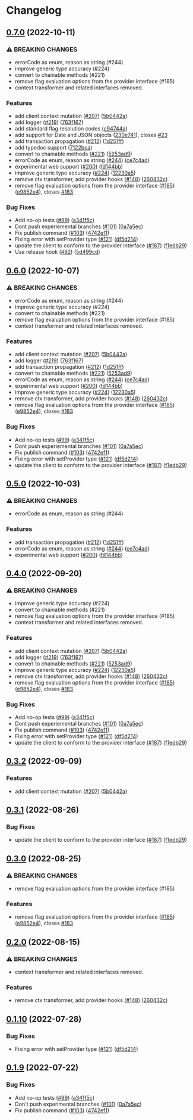 # Changelog

## [0.7.0](https://github.com/beeme1mr/js-sdk/compare/js-sdk-v0.6.0...js-sdk-v0.7.0) (2022-10-11)


### ⚠ BREAKING CHANGES

* errorCode as enum, reason as string (#244)
* improve generic type accuracy (#224)
* convert to chainable methods (#221)
* remove flag evaluation options from the provider interface (#185)
* context transformer and related interfaces removed.

### Features

* add client context mutation ([#207](https://github.com/beeme1mr/js-sdk/issues/207)) ([5b0442a](https://github.com/beeme1mr/js-sdk/commit/5b0442aee952e694496f3d15770a69b334015802))
* add logger ([#219](https://github.com/beeme1mr/js-sdk/issues/219)) ([763f167](https://github.com/beeme1mr/js-sdk/commit/763f16717a4dd199a84bf90302551d3b24c862af))
* add standard flag resolution codes ([c94744a](https://github.com/beeme1mr/js-sdk/commit/c94744acdb18207a1cacad9cf1f1f1861e9d9fcd))
* add support for Date and JSON objects ([230e741](https://github.com/beeme1mr/js-sdk/commit/230e741b9ae7e9a0f9ea1aac02f504798a563397)), closes [#23](https://github.com/beeme1mr/js-sdk/issues/23)
* add transaction propagation ([#212](https://github.com/beeme1mr/js-sdk/issues/212)) ([1d251ff](https://github.com/beeme1mr/js-sdk/commit/1d251ff99e8fc6c03c3f2fd2faa16320e01909fe))
* add typedoc support ([7122bca](https://github.com/beeme1mr/js-sdk/commit/7122bca1a9bada64ada3ef207c2207e42c067e87))
* convert to chainable methods ([#221](https://github.com/beeme1mr/js-sdk/issues/221)) ([5253ad9](https://github.com/beeme1mr/js-sdk/commit/5253ad9b47299c375bbf1151c672454fb11b9f40))
* errorCode as enum, reason as string ([#244](https://github.com/beeme1mr/js-sdk/issues/244)) ([ce7c4ad](https://github.com/beeme1mr/js-sdk/commit/ce7c4ad80cedf5c40b6ce1e123caae737b14f6aa))
* experimental web support ([#200](https://github.com/beeme1mr/js-sdk/issues/200)) ([fd144bb](https://github.com/beeme1mr/js-sdk/commit/fd144bb13457c29102e60f2075243f52b1ce6d0b))
* improve generic type accuracy ([#224](https://github.com/beeme1mr/js-sdk/issues/224)) ([12230a5](https://github.com/beeme1mr/js-sdk/commit/12230a5cd7c4a5a1ae55f117fed5d6778118f4ee))
* remove ctx transformer, add provider hooks ([#148](https://github.com/beeme1mr/js-sdk/issues/148)) ([260432c](https://github.com/beeme1mr/js-sdk/commit/260432c4f92f16f83635dfafff30ad9bc1697a47))
* remove flag evaluation options from the provider interface ([#185](https://github.com/beeme1mr/js-sdk/issues/185)) ([e9852e4](https://github.com/beeme1mr/js-sdk/commit/e9852e4f52fd598cebb9d74f3c22abdb832ebac9)), closes [#183](https://github.com/beeme1mr/js-sdk/issues/183)


### Bug Fixes

* Add no-op tests ([#99](https://github.com/beeme1mr/js-sdk/issues/99)) ([a341f5c](https://github.com/beeme1mr/js-sdk/commit/a341f5c776035ca24b1323b4a37f5f166cdc55d7))
* Dont push experiemental branches ([#101](https://github.com/beeme1mr/js-sdk/issues/101)) ([0a7a5ec](https://github.com/beeme1mr/js-sdk/commit/0a7a5ec562d5dcfdb044ebcc25fd1fed703b68f4))
* Fix publish command ([#103](https://github.com/beeme1mr/js-sdk/issues/103)) ([4742ef1](https://github.com/beeme1mr/js-sdk/commit/4742ef14cc0ea07e3569eee56899937452a55a9c))
* Fixing error with setProvider type ([#121](https://github.com/beeme1mr/js-sdk/issues/121)) ([df5d214](https://github.com/beeme1mr/js-sdk/commit/df5d2149ef15a1e9b58b9a3280c01bd77a2b3dd8))
* update the client to conform to the provider interface ([#187](https://github.com/beeme1mr/js-sdk/issues/187)) ([f1edb29](https://github.com/beeme1mr/js-sdk/commit/f1edb296346e9feb2bd86fed71bbe24e725e0531))
* Use release hook ([#92](https://github.com/beeme1mr/js-sdk/issues/92)) ([5d499cd](https://github.com/beeme1mr/js-sdk/commit/5d499cd81592dda5c4eb204e6b400af2986b63c2))

## [0.6.0](https://github.com/beeme1mr/js-sdk/compare/js-sdk-v0.5.0...js-sdk-v0.6.0) (2022-10-07)


### ⚠ BREAKING CHANGES

* errorCode as enum, reason as string (#244)
* improve generic type accuracy (#224)
* convert to chainable methods (#221)
* remove flag evaluation options from the provider interface (#185)
* context transformer and related interfaces removed.

### Features

* add client context mutation ([#207](https://github.com/beeme1mr/js-sdk/issues/207)) ([5b0442a](https://github.com/beeme1mr/js-sdk/commit/5b0442aee952e694496f3d15770a69b334015802))
* add logger ([#219](https://github.com/beeme1mr/js-sdk/issues/219)) ([763f167](https://github.com/beeme1mr/js-sdk/commit/763f16717a4dd199a84bf90302551d3b24c862af))
* add transaction propagation ([#212](https://github.com/beeme1mr/js-sdk/issues/212)) ([1d251ff](https://github.com/beeme1mr/js-sdk/commit/1d251ff99e8fc6c03c3f2fd2faa16320e01909fe))
* convert to chainable methods ([#221](https://github.com/beeme1mr/js-sdk/issues/221)) ([5253ad9](https://github.com/beeme1mr/js-sdk/commit/5253ad9b47299c375bbf1151c672454fb11b9f40))
* errorCode as enum, reason as string ([#244](https://github.com/beeme1mr/js-sdk/issues/244)) ([ce7c4ad](https://github.com/beeme1mr/js-sdk/commit/ce7c4ad80cedf5c40b6ce1e123caae737b14f6aa))
* experimental web support ([#200](https://github.com/beeme1mr/js-sdk/issues/200)) ([fd144bb](https://github.com/beeme1mr/js-sdk/commit/fd144bb13457c29102e60f2075243f52b1ce6d0b))
* improve generic type accuracy ([#224](https://github.com/beeme1mr/js-sdk/issues/224)) ([12230a5](https://github.com/beeme1mr/js-sdk/commit/12230a5cd7c4a5a1ae55f117fed5d6778118f4ee))
* remove ctx transformer, add provider hooks ([#148](https://github.com/beeme1mr/js-sdk/issues/148)) ([260432c](https://github.com/beeme1mr/js-sdk/commit/260432c4f92f16f83635dfafff30ad9bc1697a47))
* remove flag evaluation options from the provider interface ([#185](https://github.com/beeme1mr/js-sdk/issues/185)) ([e9852e4](https://github.com/beeme1mr/js-sdk/commit/e9852e4f52fd598cebb9d74f3c22abdb832ebac9)), closes [#183](https://github.com/beeme1mr/js-sdk/issues/183)


### Bug Fixes

* Add no-op tests ([#99](https://github.com/beeme1mr/js-sdk/issues/99)) ([a341f5c](https://github.com/beeme1mr/js-sdk/commit/a341f5c776035ca24b1323b4a37f5f166cdc55d7))
* Dont push experiemental branches ([#101](https://github.com/beeme1mr/js-sdk/issues/101)) ([0a7a5ec](https://github.com/beeme1mr/js-sdk/commit/0a7a5ec562d5dcfdb044ebcc25fd1fed703b68f4))
* Fix publish command ([#103](https://github.com/beeme1mr/js-sdk/issues/103)) ([4742ef1](https://github.com/beeme1mr/js-sdk/commit/4742ef14cc0ea07e3569eee56899937452a55a9c))
* Fixing error with setProvider type ([#121](https://github.com/beeme1mr/js-sdk/issues/121)) ([df5d214](https://github.com/beeme1mr/js-sdk/commit/df5d2149ef15a1e9b58b9a3280c01bd77a2b3dd8))
* update the client to conform to the provider interface ([#187](https://github.com/beeme1mr/js-sdk/issues/187)) ([f1edb29](https://github.com/beeme1mr/js-sdk/commit/f1edb296346e9feb2bd86fed71bbe24e725e0531))

## [0.5.0](https://github.com/open-feature/js-sdk/compare/js-sdk-v0.4.0...js-sdk-v0.5.0) (2022-10-03)


### ⚠ BREAKING CHANGES

* errorCode as enum, reason as string (#244)

### Features

* add transaction propagation ([#212](https://github.com/open-feature/js-sdk/issues/212)) ([1d251ff](https://github.com/open-feature/js-sdk/commit/1d251ff99e8fc6c03c3f2fd2faa16320e01909fe))
* errorCode as enum, reason as string ([#244](https://github.com/open-feature/js-sdk/issues/244)) ([ce7c4ad](https://github.com/open-feature/js-sdk/commit/ce7c4ad80cedf5c40b6ce1e123caae737b14f6aa))
* experimental web support ([#200](https://github.com/open-feature/js-sdk/issues/200)) ([fd144bb](https://github.com/open-feature/js-sdk/commit/fd144bb13457c29102e60f2075243f52b1ce6d0b))

## [0.4.0](https://github.com/open-feature/js-sdk/compare/js-sdk-v0.3.2...js-sdk-v0.4.0) (2022-09-20)


### ⚠ BREAKING CHANGES

* improve generic type accuracy (#224)
* convert to chainable methods (#221)
* remove flag evaluation options from the provider interface (#185)
* context transformer and related interfaces removed.

### Features

* add client context mutation ([#207](https://github.com/open-feature/js-sdk/issues/207)) ([5b0442a](https://github.com/open-feature/js-sdk/commit/5b0442aee952e694496f3d15770a69b334015802))
* add logger ([#219](https://github.com/open-feature/js-sdk/issues/219)) ([763f167](https://github.com/open-feature/js-sdk/commit/763f16717a4dd199a84bf90302551d3b24c862af))
* convert to chainable methods ([#221](https://github.com/open-feature/js-sdk/issues/221)) ([5253ad9](https://github.com/open-feature/js-sdk/commit/5253ad9b47299c375bbf1151c672454fb11b9f40))
* improve generic type accuracy ([#224](https://github.com/open-feature/js-sdk/issues/224)) ([12230a5](https://github.com/open-feature/js-sdk/commit/12230a5cd7c4a5a1ae55f117fed5d6778118f4ee))
* remove ctx transformer, add provider hooks ([#148](https://github.com/open-feature/js-sdk/issues/148)) ([260432c](https://github.com/open-feature/js-sdk/commit/260432c4f92f16f83635dfafff30ad9bc1697a47))
* remove flag evaluation options from the provider interface ([#185](https://github.com/open-feature/js-sdk/issues/185)) ([e9852e4](https://github.com/open-feature/js-sdk/commit/e9852e4f52fd598cebb9d74f3c22abdb832ebac9)), closes [#183](https://github.com/open-feature/js-sdk/issues/183)


### Bug Fixes

* Add no-op tests ([#99](https://github.com/open-feature/js-sdk/issues/99)) ([a341f5c](https://github.com/open-feature/js-sdk/commit/a341f5c776035ca24b1323b4a37f5f166cdc55d7))
* Dont push experiemental branches ([#101](https://github.com/open-feature/js-sdk/issues/101)) ([0a7a5ec](https://github.com/open-feature/js-sdk/commit/0a7a5ec562d5dcfdb044ebcc25fd1fed703b68f4))
* Fix publish command ([#103](https://github.com/open-feature/js-sdk/issues/103)) ([4742ef1](https://github.com/open-feature/js-sdk/commit/4742ef14cc0ea07e3569eee56899937452a55a9c))
* Fixing error with setProvider type ([#121](https://github.com/open-feature/js-sdk/issues/121)) ([df5d214](https://github.com/open-feature/js-sdk/commit/df5d2149ef15a1e9b58b9a3280c01bd77a2b3dd8))
* update the client to conform to the provider interface ([#187](https://github.com/open-feature/js-sdk/issues/187)) ([f1edb29](https://github.com/open-feature/js-sdk/commit/f1edb296346e9feb2bd86fed71bbe24e725e0531))

## [0.3.2](https://github.com/open-feature/node-sdk/compare/nodejs-sdk-v0.3.1...nodejs-sdk-v0.3.2) (2022-09-09)


### Features

* add client context mutation ([#207](https://github.com/open-feature/node-sdk/issues/207)) ([5b0442a](https://github.com/open-feature/node-sdk/commit/5b0442aee952e694496f3d15770a69b334015802))

## [0.3.1](https://github.com/open-feature/node-sdk/compare/nodejs-sdk-v0.3.0...nodejs-sdk-v0.3.1) (2022-08-26)


### Bug Fixes

* update the client to conform to the provider interface ([#187](https://github.com/open-feature/node-sdk/issues/187)) ([f1edb29](https://github.com/open-feature/node-sdk/commit/f1edb296346e9feb2bd86fed71bbe24e725e0531))

## [0.3.0](https://github.com/open-feature/js-sdk/compare/nodejs-sdk-v0.2.0...nodejs-sdk-v0.3.0) (2022-08-25)

### ⚠ BREAKING CHANGES

- remove flag evaluation options from the provider interface (#185)

### Features

- remove flag evaluation options from the provider interface ([#185](https://github.com/open-feature/js-sdk/issues/185)) ([e9852e4](https://github.com/open-feature/js-sdk/commit/e9852e4f52fd598cebb9d74f3c22abdb832ebac9)), closes [#183](https://github.com/open-feature/js-sdk/issues/183)

## [0.2.0](https://github.com/open-feature/js-sdk/compare/nodejs-sdk-v0.1.10...nodejs-sdk-v0.2.0) (2022-08-15)

### ⚠ BREAKING CHANGES

- context transformer and related interfaces removed.

### Features

- remove ctx transformer, add provider hooks ([#148](https://github.com/open-feature/js-sdk/issues/148)) ([260432c](https://github.com/open-feature/js-sdk/commit/260432c4f92f16f83635dfafff30ad9bc1697a47))

## [0.1.10](https://github.com/open-feature/js-sdk/compare/nodejs-sdk-v0.1.9...nodejs-sdk-v0.1.10) (2022-07-28)

### Bug Fixes

- Fixing error with setProvider type ([#121](https://github.com/open-feature/js-sdk/issues/121)) ([df5d214](https://github.com/open-feature/js-sdk/commit/df5d2149ef15a1e9b58b9a3280c01bd77a2b3dd8))

## [0.1.9](https://github.com/open-feature/js-sdk/compare/nodejs-sdk-v0.1.8...nodejs-sdk-v0.1.9) (2022-07-22)

### Bug Fixes

- Add no-op tests ([#99](https://github.com/open-feature/js-sdk/issues/99)) ([a341f5c](https://github.com/open-feature/js-sdk/commit/a341f5c776035ca24b1323b4a37f5f166cdc55d7))
- Don't push experimental branches ([#101](https://github.com/open-feature/js-sdk/issues/101)) ([0a7a5ec](https://github.com/open-feature/js-sdk/commit/0a7a5ec562d5dcfdb044ebcc25fd1fed703b68f4))
- Fix publish command ([#103](https://github.com/open-feature/js-sdk/issues/103)) ([4742ef1](https://github.com/open-feature/js-sdk/commit/4742ef14cc0ea07e3569eee56899937452a55a9c))
